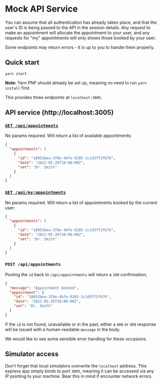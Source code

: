 # Mock API Service

You can assume that all authentication has already taken place, and that the user's ID is being
passed to the API in the session details. Any request to make an appointment will allocate the
appointment to your user, and any requests for "my" appointments will only shows those booked by your user.

Some endpoints may return errors - it is up to you to handle them properly.

## Quick start

```shell
yarn start
```

**Note:** Yarn PNP should already be set up, meaning no need to run `yarn install` first.

This provides three endpoints at `localhost:3005`.

## API service (http://localhost:3005)

### [`GET /api/appointments`](http://localhost:3005/api/appointments)

No params required. Will return a list of available appointments:

```json
{
  "appointments": [
    {
      "id": "18052bea-3f8e-4bfe-9205-1c1d3ff2fb7b",
      "date": "2022-05-26T10:00:00Z",
      "vet": "Dr. Smith"
    }
  ]
}
```

### [`GET /api/my/appointments`](http://localhost:3005/api/my/appointments)

No params required. Will return a list of appointments booked by the current user:

```json
{
  "appointments": [
    {
      "id": "18052bea-3f8e-4bfe-9205-1c1d3ff2fb7b",
      "date": "2022-05-26T10:00:00Z",
      "vet": "Dr. Smith"
    }
  ]
}
```

### `POST /api/appointments`

Posting the `id` back to `/api/appointments` will return a `200` confirmation;

```json
{
  "message": "Appointment booked",
  "appointment": {
    "id": "18052bea-3f8e-4bfe-9205-1c1d3ff2fb7b",
    "date": "2022-05-26T10:00:00Z",
    "vet": "Dr. Smith"
  }
}
```

If the `id` is not found, unavailable or in the past, either a `400` or `409` response will be
issued with a human-readable `message` in the body.

We would like to see some sensible error handling for these occasions.

## Simulator access

Don't forget that local simulators overwrite the `localhost` address. This express app simply binds
to port `3005`, meaning it can be accessed via any IP pointing to your machine. Bear this in mind if
encounter network errors.

